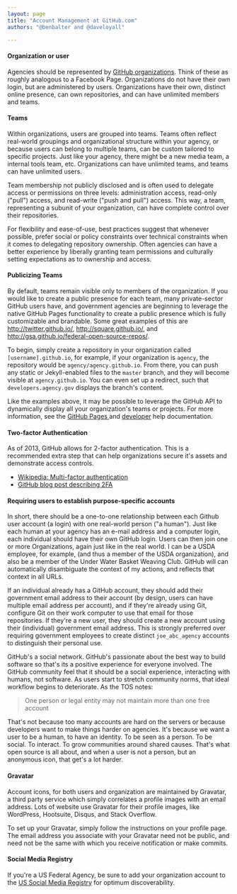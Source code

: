 ```yaml
---
layout: page
title: "Account Management at GitHub.com"
authors: "@benbalter and @daveloyall"

---
```


#### Organization or user

Agencies should be represented by [GitHub organizations](https://help.github.com/articles/what-s-the-difference-between-user-and-organization-accounts#organizations). Think of these as roughly analogous to a Facebook Page.  Organizations do not have their own login, but are administered by users. Organizations have their own, distinct online presence, can own repositories, and can have unlimited members and teams.

#### Teams

Within organizations, users are grouped into teams. Teams often reflect real-world groupings and organizational structure within your agency, or because users can belong to multiple teams, can be custom tailored to specific projects. Just like your agency, there might be a new media team, a internal tools team, etc. Organizations can have unlimited teams, and teams can have unlimited users.

Team membership not publicly disclosed and is often used to delegate access or permissions on three levels: administration access, read-only ("pull") access, and read-write ("push and pull") access. This way, a team, representing a subunit of your organization, can have complete control over their repositories.

For flexibility and ease-of-use, best practices suggest that whenever possible, prefer social or policy constraints over technical constraints when it comes to delegating repository ownership. Often agencies can have a better experience by liberally granting team permissions and culturally setting expectations as to ownership and access.

#### Publicizing Teams

By default, teams remain visible only to members of the organization. If you would like to create a public presence for each team, many private-sector GitHub users have, and government agencies are beginning to leverage the native GitHub Pages functionality to create a public presence which is fully customizable and brandable. Some great examples of this are http://twitter.github.io/, http://square.github.io/, and http://gsa.github.io/federal-open-source-repos/.

To begin, simply create a repository in your organization called `[username].github.io`, for example, if your organization is `agency`, the repository would be `agency/agency.github.io`. From there, you can push any static or Jekyll-enabled files to the `master` branch, and they will become visible at `agency.github.io`. You can even set up a redirect, such that `developers.agency.gov` displays the branch's content.

Like the examples above, it may be possible to leverage the GitHub API to dynamically display all your organization's teams or projects. For more information, see the [GitHub Pages ](https://help.github.com/categories/20/articles) and [developer](http://developer.github.com/v3/orgs/) help documentation.


#### Two-factor Authentication

As of 2013, GitHub allows for 2-factor authentication. This is a recommended extra step that can help organizations
secure it's assets and demonstrate access controls. 

 - [Wikipedia: Multi-factor authentication](http://en.wikipedia.org/wiki/Multi-factor_authentication)
 - [GitHub blog post describing 2FA](https://github.com/blog/1614-two-factor-authentication)


#### Requiring users to establish purpose-specific accounts

In short, there should be a one-to-one relationship between each Github user account (a login) with one real-world person ("a human").  Just like each human at your agency has an e-mail address and a computer login, each individual should have their own GitHub login. Users can then join one or more Organizations, again just like in the real world. I can be a USDA employee, for example, (and thus a member of the USDA organization), and also be a member of the Under Water Basket Weaving Club. GitHub will can automatically disambiguate the context of my actions, and reflects that context in all URLs.

If an individual already has a GitHub account, they should add their government email address to their account (by design, users can have multiple email address per account), and if they're already using Git, configure Git on their work computer to use that email for those repositories. If they're a new user, they should create a new account using their (individual) government email address. This is strongly preferred over requiring government employees to create distinct `joe_abc_agency` accounts to distinguish their personal use.

GitHub's a social network. GitHub's passionate about the best way to build software so that's its a positive experience for everyone involved. The GitHub community feel that it should be a social experience, interacting with humans, not software. As users start to stretch community norms, that ideal workflow begins to deteriorate. As the TOS notes:

> One person or legal entity may not maintain more than one free account

That's not because too many accounts are hard on the servers or because developers want to make things harder on agencies. It's because we want a user to be a human, to have an identity. To be seen as a person. To be social. To interact. To grow communities around shared causes. That's what open source is all about, and when a user is not a person, but an anonymous icon, that get's a lot harder.

#### Gravatar

Account icons, for both users and organization are maintained by Gravatar, a third party service which simply correlates a profile images with an email address. Lots of website use Gravatar for their profile images, like WordPress, Hootsuite, Disqus, and Stack Overflow.

To set up your Gravatar, simply follow the instructions on your profile page. The email address you associate with your Gravatar need not be public, and need not be the same with which you receive notification or make commits.

#### Social Media Registry

If you're a US Federal Agency, be sure to add your organization account to the [US Social Media Registry](http://www.usa.gov/About/developer-resources/social-media-registry.shtml) for optimum discoverability.



